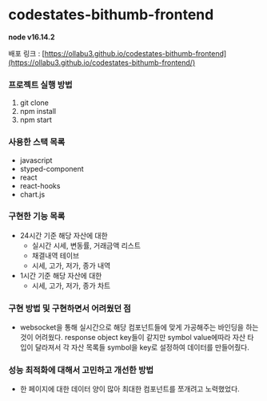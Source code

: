 # codestates-bithumb-frontend

**node v16.14.2**

배포 링크 : [https://ollabu3.github.io/codestates-bithumb-frontend](https://ollabu3.github.io/codestates-bithumb-frontend/)

### 프로젝트 실행 방법

1. git clone
2. npm install
3. npm start

### 사용한 스택 목록

- javascript
- styped-component
- react
- react-hooks
- chart.js

### 구현한 기능 목록

- 24시간 기준 해당 자산에 대한
  - 실시간 시세, 변동률, 거래금액 리스트
  - 채결내역 테이브
  - 시세, 고가, 저가, 종가 내역
- 1시간 기준 해당 자산에 대한
  - 시세, 고가, 저가, 종가 차트

### 구현 방법 및 구현하면서 어려웠던 점

- websocket을 통해 실시간으로 해당 컴포넌트들에 맞게 가공해주는 바인딩을 하는것이 어려웠다. response object key들이 같지만 symbol value에따라 자산 타입이 달라져서 각 자산 목록들 symbol을 key로 설정하여 데이터를 만들어줬다.

### 성능 최적화에 대해서 고민하고 개선한 방법

- 한 페이지에 대한 데이터 양이 많아 최대한 컴포넌트를 쪼개려고 노력했었다.
